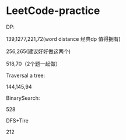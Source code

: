 # LeetCode-practice
DP:

139,1277,221,72(word distance 经典dp 值得拥有)

256,265(建议好好做这两个)

518,70（2个题一起做） 


Traversal a tree:

144,145,94

BinarySearch:

528

DFS+Tire

212
